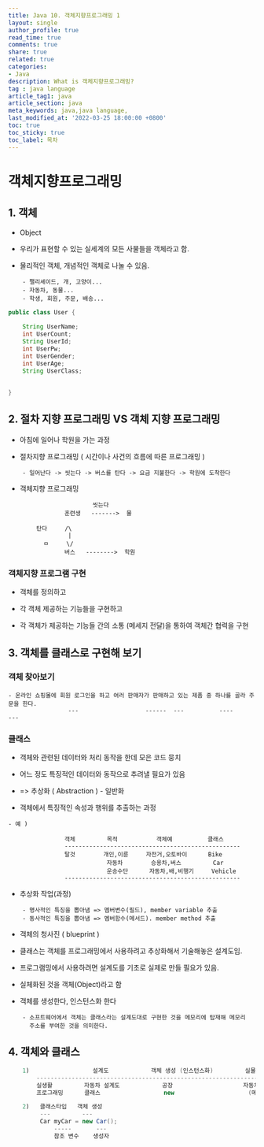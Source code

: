 ```yaml
---
title: Java 10. 객체지향프로그래밍 1
layout: single
author_profile: true
read_time: true
comments: true
share: true
related: true
categories:
- Java
description: What is 객체지향프로그래밍?
tag : java language
article_tag1: java
article_section: java
meta_keywords: java,java language,
last_modified_at: '2022-03-25 18:00:00 +0800'
toc: true
toc_sticky: true
toc_label: 목차
---
```


객체지향프로그래밍
=================

## 1. 객체

* Object
* 우리가 표현할 수 있는 실세계의 모든 사물들을 객체라고 함.

* 물리적인 객체, 개념적인 객체로 나눌 수 있음.

```
    - 팰리셰이드, 개, 고양이...
    - 자동차, 동물...
    - 학생, 회원, 주문, 배송...
```

```java
public class User {
	
	String UserName;
	int UserCount;
	String UserId;
	int UserPw;
	int UserGender;
	int UserAge;
	String UserClass;
	
	
}
```

## 2. 절차 지향 프로그래밍 VS 객체 지향 프로그래밍       

* 아침에 일어나 학원을 가는 과정 

* 절차지향 프로그래밍 ( 시간이나 사건의 흐름에 따른 프로그래밍 )

```
    - 일어난다 -> 씻는다 -> 버스를 탄다 -> 요금 지불한다 -> 학원에 도착한다
```

* 객체지향 프로그래밍 

```
                        씻는다
                훈련생   ------->  물

        탄다     /\ 
                 |
          ㅁ     \/
                버스   -------->  학원    
```

### 객체지향 프로그램 구현

- 객체를 정의하고

- 각 객체 제공하는 기능들을 구현하고
- 각 객체가 제공하는 기능들 간의 소통 (메세지 전달)을 통하여 객체간 협력을 구현

## 3. 객체를 클래스로 구현해 보기

### 객체 찾아보기

```
- 온라인 쇼핑몰에 회원 로그인을 하고 여러 판매자가 판매하고 있는 제품 중 하나를 골라 주문을 한다.
                 ---                   ------  ---          ----                ---
```

### 클래스 

- 객체와 관련된 데이터와 처리 동작을 한데 모은 코드 뭉치 
- 어느 정도 특징적인 데이터와 동작으로 추려낼 필요가 있음
- => 추상화 ( Abstraction ) - 일반화

- 객체에서 특징적인 속성과 행위를 추출하는 과정

```
- 예 )

                객체         목적           객체예          클래스
                --------------------------------------------------
                탈것        개인,이륜     자전거,오토바이      Bike
                            자동차        승용차,버스         Car
                            운송수단      자동차,배,비행기     Vehicle  
                --------------------------------------------------
```

- 추상화 작업(과정)

```
    - 명사적인 특징을 뽑아냄 => 멤버변수(필드), member variable 추출
    - 동사적인 특징을 뽑아냄 => 멤버함수(메서드). member method 추출
```

- 객체의 청사진 ( blueprint )        
- 클래스는 객체를 프로그래밍에서 사용하려고 추상화해서 기술해놓은 설계도임.
- 프로그램밍에서 사용하려면 설계도를 기초로 실제로 만들 필요가 있음.

- 실체화된 것을 객체(Object)라고 함
- 객체를 생성한다, 인스턴스화 한다

```
    - 소프트웨어에서 객체는 클래스라는 설계도대로 구현한 것을 메모리에 탑재해 메모리 
      주소를 부여한 것을 의미한다.
```

## 4. 객체와 클래스

```java
    1)                  설계도            객체 생성 (인스턴스화)         실물                         
        ----------------------------------------------------------------------        
        실생활         자동차 설계도            공장                    자동차
        프로그래밍      클래스                  new                     (메모리)값

    2)   클래스타입   객체 생성 
         ---         --- 
         Car myCar = new Car();
             -----       ---
             참조 변수    생성자
```